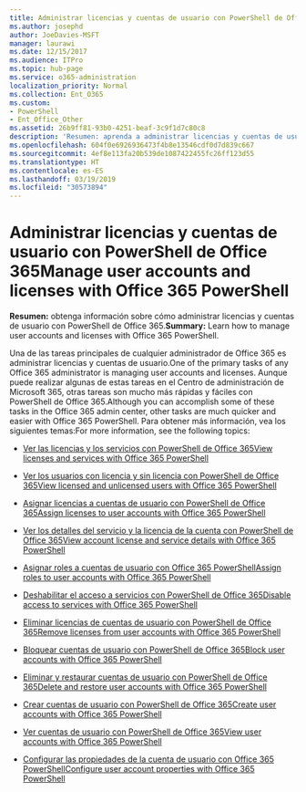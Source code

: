 ```yaml
---
title: Administrar licencias y cuentas de usuario con PowerShell de Office 365
ms.author: josephd
author: JoeDavies-MSFT
manager: laurawi
ms.date: 12/15/2017
ms.audience: ITPro
ms.topic: hub-page
ms.service: o365-administration
localization_priority: Normal
ms.collection: Ent_O365
ms.custom:
- PowerShell
- Ent_Office_Other
ms.assetid: 26b9ff81-93b0-4251-beaf-3c9f1d7c80c8
description: 'Resumen: aprenda a administrar licencias y cuentas de usuario con PowerShell de Office 365.'
ms.openlocfilehash: 604f0e6926936473f4b8e13546cdf0d7d839c667
ms.sourcegitcommit: 4ef8e113fa20b539de1087422455fc26ff123d55
ms.translationtype: HT
ms.contentlocale: es-ES
ms.lasthandoff: 03/19/2019
ms.locfileid: "30573894"
---
```

# <a name="manage-user-accounts-and-licenses-with-office-365-powershell"></a><span data-ttu-id="db744-103">Administrar licencias y cuentas de usuario con PowerShell de Office 365</span><span class="sxs-lookup"><span data-stu-id="db744-103">Manage user accounts and licenses with Office 365 PowerShell</span></span>

 <span data-ttu-id="db744-104">**Resumen:** obtenga información sobre cómo administrar licencias y cuentas de usuario con PowerShell de Office 365.</span><span class="sxs-lookup"><span data-stu-id="db744-104">**Summary:** Learn how to manage user accounts and licenses with Office 365 PowerShell.</span></span>
  
<span data-ttu-id="db744-105">Una de las tareas principales de cualquier administrador de Office 365 es administrar licencias y cuentas de usuario.</span><span class="sxs-lookup"><span data-stu-id="db744-105">One of the primary tasks of any Office 365 administrator is managing user accounts and licenses.</span></span> <span data-ttu-id="db744-106">Aunque puede realizar algunas de estas tareas en el Centro de administración de Microsoft 365, otras tareas son mucho más rápidas y fáciles con PowerShell de Office 365.</span><span class="sxs-lookup"><span data-stu-id="db744-106">Although you can accomplish some of these tasks in the Office 365 admin center, other tasks are much quicker and easier with Office 365 PowerShell.</span></span> <span data-ttu-id="db744-107">Para obtener más información, vea los siguientes temas:</span><span class="sxs-lookup"><span data-stu-id="db744-107">For more information, see the following topics:</span></span>
  
- [<span data-ttu-id="db744-108">Ver las licencias y los servicios con PowerShell de Office 365</span><span class="sxs-lookup"><span data-stu-id="db744-108">View licenses and services with Office 365 PowerShell</span></span>](view-licenses-and-services-with-office-365-powershell.md)
    
- [<span data-ttu-id="db744-109">Ver los usuarios con licencia y sin licencia con PowerShell de Office 365</span><span class="sxs-lookup"><span data-stu-id="db744-109">View licensed and unlicensed users with Office 365 PowerShell</span></span>](view-licensed-and-unlicensed-users-with-office-365-powershell.md)
    
- [<span data-ttu-id="db744-110">Asignar licencias a cuentas de usuario con PowerShell de Office 365</span><span class="sxs-lookup"><span data-stu-id="db744-110">Assign licenses to user accounts with Office 365 PowerShell</span></span>](assign-licenses-to-user-accounts-with-office-365-powershell.md)
    
- [<span data-ttu-id="db744-111">Ver los detalles del servicio y la licencia de la cuenta con PowerShell de Office 365</span><span class="sxs-lookup"><span data-stu-id="db744-111">View account license and service details with Office 365 PowerShell</span></span>](view-account-license-and-service-details-with-office-365-powershell.md)
    
- [<span data-ttu-id="db744-112">Asignar roles a cuentas de usuario con Office 365 PowerShell</span><span class="sxs-lookup"><span data-stu-id="db744-112">Assign roles to user accounts with Office 365 PowerShell</span></span>](assign-roles-to-user-accounts-with-office-365-powershell.md)
    
- [<span data-ttu-id="db744-113">Deshabilitar el acceso a servicios con PowerShell de Office 365</span><span class="sxs-lookup"><span data-stu-id="db744-113">Disable access to services with Office 365 PowerShell</span></span>](disable-access-to-services-with-office-365-powershell.md)
    
- [<span data-ttu-id="db744-114">Eliminar licencias de cuentas de usuario con PowerShell de Office 365</span><span class="sxs-lookup"><span data-stu-id="db744-114">Remove licenses from user accounts with Office 365 PowerShell</span></span>](remove-licenses-from-user-accounts-with-office-365-powershell.md)
    
- [<span data-ttu-id="db744-115">Bloquear cuentas de usuario con PowerShell de Office 365</span><span class="sxs-lookup"><span data-stu-id="db744-115">Block user accounts with Office 365 PowerShell</span></span>](block-user-accounts-with-office-365-powershell.md)
    
- [<span data-ttu-id="db744-116">Eliminar y restaurar cuentas de usuario con PowerShell de Office 365</span><span class="sxs-lookup"><span data-stu-id="db744-116">Delete and restore user accounts with Office 365 PowerShell</span></span>](delete-and-restore-user-accounts-with-office-365-powershell.md)
    
- [<span data-ttu-id="db744-117">Crear cuentas de usuario con PowerShell de Office 365</span><span class="sxs-lookup"><span data-stu-id="db744-117">Create user accounts with Office 365 PowerShell</span></span>](create-user-accounts-with-office-365-powershell.md)
    
- [<span data-ttu-id="db744-118">Ver cuentas de usuario con PowerShell de Office 365</span><span class="sxs-lookup"><span data-stu-id="db744-118">View user accounts with Office 365 PowerShell</span></span>](view-user-accounts-with-office-365-powershell.md)
    
- [<span data-ttu-id="db744-119">Configurar las propiedades de la cuenta de usuario con Office 365 PowerShell</span><span class="sxs-lookup"><span data-stu-id="db744-119">Configure user account properties with Office 365 PowerShell</span></span>](configure-user-account-properties-with-office-365-powershell.md)
    

